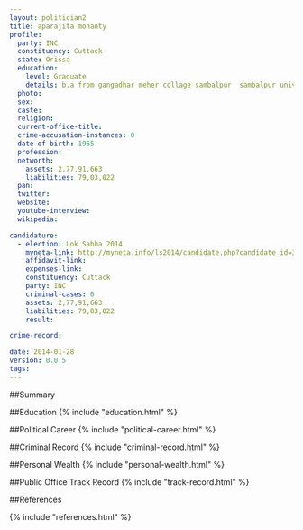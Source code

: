 ```yaml
---
layout: politician2
title: aparajita mohanty
profile: 
  party: INC
  constituency: Cuttack
  state: Orissa
  education: 
    level: Graduate
    details: b.a from gangadhar meher collage sambalpur  sambalpur university  orissa  in 1982
  photo: 
  sex: 
  caste: 
  religion: 
  current-office-title: 
  crime-accusation-instances: 0
  date-of-birth: 1965
  profession: 
  networth: 
    assets: 2,77,91,663
    liabilities: 79,03,022
  pan: 
  twitter: 
  website: 
  youtube-interview: 
  wikipedia: 

candidature: 
  - election: Lok Sabha 2014
    myneta-link: http://myneta.info/ls2014/candidate.php?candidate_id=3278
    affidavit-link: 
    expenses-link: 
    constituency: Cuttack 
    party: INC
    criminal-cases: 0
    assets: 2,77,91,663
    liabilities: 79,03,022
    result:  

crime-record: 

date: 2014-01-28
version: 0.0.5
tags: 
---
```

##Summary


##Education
{% include "education.html" %}


##Political Career
{% include "political-career.html" %}


##Criminal Record
{% include "criminal-record.html" %}


##Personal Wealth
{% include "personal-wealth.html" %}


##Public Office Track Record
{% include "track-record.html" %}


##References


{% include "references.html" %}